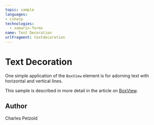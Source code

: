 ```yaml
---
topic: sample
languages:
- csharp
technologies:
  - xamarin-forms
name: Text Decoration
urlFragment: textdecoration
---
```

Text Decoration
======

One simple application of the `BoxView` element is for adorning text with horizontal and vertical lines.

This sample is described in more detail in the article on [BoxView](https://docs.microsoft.com/xamarin/xamarin-forms/user-interface/boxview/).

Author
------

Charles Petzold
